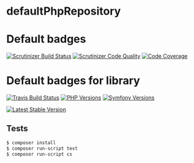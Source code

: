# defaultPhpRepository

# Default badges
[![Scrutinizer Build Status](https://img.shields.io/scrutinizer/build/g/yoanm/defaultPhpRepository.svg?label=Scrutinizer)](https://scrutinizer-ci.com/g/yoanm/defaultPhpRepository/build-status/master) [![Scrutinizer Code Quality](https://img.shields.io/scrutinizer/g/yoanm/defaultPhpRepository.svg?label=Code%20quality)](https://scrutinizer-ci.com/g/yoanm/defaultPhpRepository/?branch=master) [![Code Coverage](https://img.shields.io/scrutinizer/coverage/g/yoanm/defaultPhpRepository.svg?label=Coverage)](https://scrutinizer-ci.com/g/yoanm/defaultPhpRepository/?branch=master)

# Default badges for library
[![Travis Build Status](https://img.shields.io/travis/yoanm/defaultPhpRepository/master.svg?label=travis)](https://travis-ci.org/yoanm/defaultPhpRepository?label=Travis) [![PHP Versions](https://img.shields.io/badge/php-5.5%20%2F%205.6%20%2F%207.0-8892BF.svg)](https://php.net/)  [![Symfony Versions](https://img.shields.io/badge/Symfony-2.7%20%2F%202.8%20%2F%203.0-312933.svg)](https://php.net/)

[![Latest Stable Version](https://img.shields.io/packagist/v/yoanm/default-php-repository.svg)](https://packagist.org/packages/yoanm/default-php-repository)

## Tests
```bash
$ composer install
$ composer run-script test
$ composer run-script cs
```
